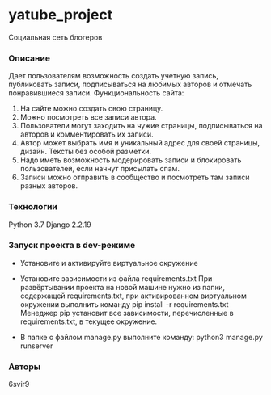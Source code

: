 # yatube_project
Социальная сеть блогеров
### Описание
Дает пользователям возможность создать учетную запись, публиковать записи,
подписываться на любимых авторов и отмечать понравившиеся записи.
    Функциональность сайта: 
1. На сайте можно создать свою страницу. 
2. Можно посмотреть все записи автора.
3. Пользователи могут заходить на чужие страницы, подписываться на авторов
   и комментировать их записи.
4. Автор может выбрать имя и уникальный адрес для своей страницы, дизайн. 
   Тексты без особой разметки.
5. Надо иметь возможность модерировать записи и блокировать пользователей,
   если начнут присылать спам.
6. Записи можно отправить в сообщество и посмотреть там записи разных авторов.
### Технологии
Python 3.7
Django 2.2.19
### Запуск проекта в dev-режиме
- Установите и активируйте виртуальное окружение
- Установите зависимости из файла requirements.txt
    При развёртывании проекта на новой машине нужно из папки, содержащей
  requirements.txt, при активированном виртуальном окружении выполнить команду
  pip install -r requirements.txt 
  Менеджер pip установит все зависимости, перечисленные в requirements.txt, 
  в текущее окружение. 

- В папке с файлом manage.py выполните команду:
python3 manage.py runserver

### Авторы
6svir9